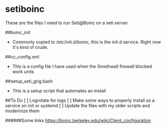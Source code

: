 # setiboinc
These are the files I need to run Seti@Boinc on a seti server.

##boinc_init 
- Commonly copied to /etc/init.d/boinc, this is the init.d service.  Right now it's kind of crude.

##cc_config.xml
- This is a config file I have used when the Smothwall firewall blocked work units

##setup_seti_grig.bash
- This is a setup script that automates an install

##To Do
[ ] Logrotate for logs
[ ] Make some ways to properly install as a service on init or systemd
[ ] Update the files with my older scripts and moderinize them

######Some links
https://boinc.berkeley.edu/wiki/Client_configuration


